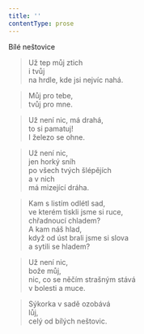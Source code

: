 ```yaml
---
title: ''
contentType: prose
---
```


Bílé neštovice

> Už tep můj ztich  
> i tvůj  
> na hrdle, kde jsi nejvíc nahá.

> Můj pro tebe,  
> tvůj pro mne.

> Už není nic, má drahá,  
> to si pamatuj!  
> I železo se ohne.

> Už není nic,  
> jen horký sníh  
> po všech tvých šlépějích  
> a v nich  
> má mizející dráha.

> Kam s listím odlétl sad,  
> ve kterém tiskli jsme si ruce,  
> chřadnoucí chladem?  
> A kam náš hlad,  
> když od úst brali jsme si slova  
> a sytili se hladem?

> Už není nic,  
> bože můj,  
> nic, co se něčím strašným stává  
> v bolesti a muce.

> Sýkorka v sadě ozobává  
> lůj,  
> celý od bílých neštovic.
